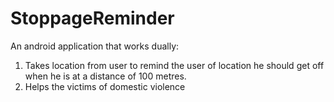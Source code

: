 # StoppageReminder
An android application that works dually:
1. Takes location from user to remind the user of location he should get off when he is at a distance of 100 metres.
2. Helps the victims of domestic violence
